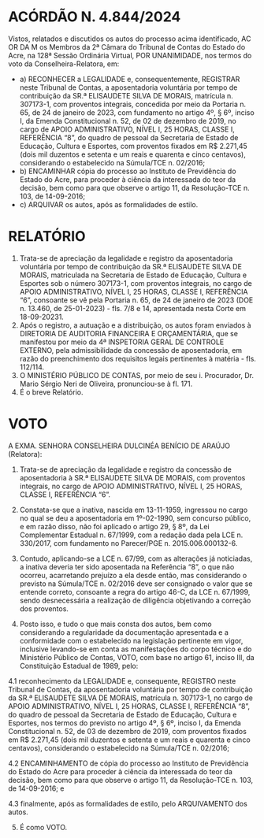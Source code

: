 # ACÓRDÃO N. 4.844/2024

Vistos, relatados e discutidos os autos do processo acima identificado, AC OR DA M os Membros da 2ª Câmara do Tribunal de Contas do Estado do Acre, na 128ª Sessão Ordinária Virtual, POR UNANIMIDADE, nos termos do voto da Conselheira-Relatora, em:

- a) RECONHECER a LEGALIDADE e, consequentemente, REGISTRAR neste Tribunal de Contas, a aposentadoria voluntária por tempo de contribuição da SR.ª ELISAUDETE SILVA DE MORAIS, matrícula n. 307173-1, com proventos integrais, concedida por meio da Portaria n. 65, de 24 de janeiro de 2023, com fundamento no artigo 4º, § 6º, inciso I, da Emenda Constitucional n. 52, de 02 de dezembro de 2019, no cargo de APOIO ADMINISTRATIVO, NÍVEL I, 25 HORAS, CLASSE I, REFERÊNCIA “8”, do quadro de pessoal da Secretaria de Estado de Educação, Cultura e Esportes, com proventos fixados em R$ 2.271,45 (dois mil duzentos e setenta e um reais e quarenta e cinco centavos), considerando o estabelecido na Súmula/TCE n. 02/2016;
- b) ENCAMINHAR cópia do processo ao Instituto de Previdência do Estado do Acre, para proceder à ciência da interessada do teor da decisão, bem como para que observe o artigo 11, da Resolução-TCE n. 103, de 14-09-2016;
- c) ARQUIVAR os autos, após as formalidades de estilo.

# RELATÓRIO

1. Trata-se de apreciação da legalidade e registro da aposentadoria voluntária por tempo de contribuição da SR.ª ELISAUDETE SILVA DE MORAIS, matriculada na Secretaria de Estado de Educação, Cultura e Esportes sob o número 307173-1, com proventos integrais, no cargo de APOIO ADMINISTRATIVO, NÍVEL I, 25 HORAS, CLASSE I, REFERÊNCIA “6”, consoante se vê pela Portaria n. 65, de 24 de janeiro de 2023 (DOE n. 13.460, de 25-01-2023) - fls. 7/8 e 14, apresentada nesta Corte em 18-09-20231.
2. Após o registro, a autuação e a distribuição, os autos foram enviados à DIRETORIA DE AUDITORIA FINANCEIRA E ORÇAMENTÁRIA, que se manifestou por meio da 4ª INSPETORIA GERAL DE CONTROLE EXTERNO, pela admissibilidade da concessão de aposentadoria, em razão do preenchimento dos requisitos legais pertinentes à matéria - fls. 112/114.
3. O MINISTÉRIO PÚBLICO DE CONTAS, por meio de seu i. Procurador, Dr. Mario Sérgio Neri de Oliveira, pronunciou-se à fl. 171.
4. É o breve Relatório.

# VOTO

A EXMA. SENHORA CONSELHEIRA DULCINÉA BENÍCIO DE ARAÚJO (Relatora):

1. Trata-se de apreciação da legalidade e registro da concessão de aposentadoria à SR.ª ELISAUDETE SILVA DE MORAIS, com proventos integrais, no cargo de APOIO ADMINISTRATIVO, NÍVEL I, 25 HORAS, CLASSE I, REFERÊNCIA “6”.
2. Constata-se que a inativa, nascida em 13-11-1959, ingressou no cargo no qual se deu a aposentadoria em 1º-02-1990, sem concurso público, e em razão disso, não foi aplicado o artigo 29, § 8º, da Lei Complementar Estadual n. 67/1999, com a redação dada pela LCE n. 330/2017, com fundamento no Parecer/PGE n. 2015.006.000132-6.
3. Contudo, aplicando-se a LCE n. 67/99, com as alterações já noticiadas, a inativa deveria ter sido aposentada na Referência “8”, o que não ocorreu, acarretando prejuízo a ela desde então, mas considerando o previsto na Súmula/TCE n. 02/2016 deve ser consignado o valor que se entende correto, consoante a regra do artigo 46-C, da LCE n. 67/1999, sendo desnecessária a realização de diligência objetivando a correção dos proventos.

4. Posto isso, e tudo o que mais consta dos autos, bem como considerando a regularidade da documentação apresentada e a conformidade com o estabelecido na legislação pertinente em vigor, inclusive levando-se em conta as manifestações do corpo técnico e do Ministério Público de Contas, VOTO, com base no artigo 61, inciso III, da Constituição Estadual de 1989, pelo:

4.1 reconhecimento da LEGALIDADE e, consequente, REGISTRO neste Tribunal de Contas, da aposentadoria voluntária por tempo de contribuição da SR.ª ELISAUDETE SILVA DE MORAIS, matrícula n. 307173-1, no cargo de APOIO ADMINISTRATIVO, NÍVEL I, 25 HORAS, CLASSE I, REFERÊNCIA “8”, do quadro de pessoal da Secretaria de Estado de Educação, Cultura e Esportes, nos termos do previsto no artigo 4º, § 6º, inciso I, da Emenda Constitucional n. 52, de 03 de dezembro de 2019, com proventos fixados em R$ 2.271,45 (dois mil duzentos e setenta e um reais e quarenta e cinco centavos), considerando o estabelecido na Súmula/TCE n. 02/2016;

4.2 ENCAMINHAMENTO de cópia do processo ao Instituto de Previdência do Estado do Acre para proceder à ciência da interessada do teor da decisão, bem como para que observe o artigo 11, da Resolução-TCE n. 103, de 14-09-2016; e

4.3 finalmente, após as formalidades de estilo, pelo ARQUIVAMENTO dos autos.

5. É como VOTO.
